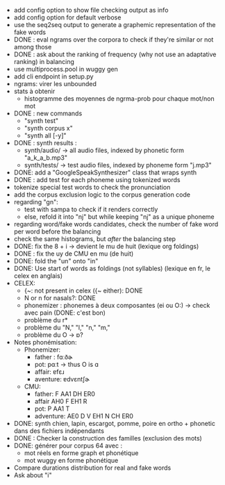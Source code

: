 
- add config option to show file checking output as info
- add config option for default verbose
- use the seq2seq output to generate a graphemic representation of the fake words
- DONE : eval ngrams over the corpora to check if they're similar or not among those
- DONE : ask about the ranking of frequency (why not use an adaptative ranking) in balancing
- use multiprocess.pool in wuggy gen
- add cli endpoint in setup.py
- ngrams: virer les unbounded
- stats à obtenir
  - histogramme des moyennes de ngrma-prob pour chaque mot/non mot
- DONE : new commands
  - "synth test"
  - "synth corpus x"
  - "synth all [-y]"
- DONE : synth results :
  - synth/audio/ -> all audio files, indexed by phonetic form "a_k_a_b.mp3"
  - synth/tests/ -> test audio files, indexed by phoneme form "j.mp3"
- DONE: add a "GoogleSpeakSynthesizer" class that wraps synth
- DONE : add test for each phoneme using tokenized words
- tokenize special test words to check the pronunciation
- add the corpus exclusion logic to the corpus generation code
- regarding "gn":
  - test with sampa to check if it renders correctly
  - else, refold it into "nj" but while keeping "nj" as a unique phoneme
- regarding word/fake words candidates, check the number of fake word per word before the balancing
- check the same histograms, but _after_ the balancing step
- DONE: fix the 8 + i -> devient le mu de huit (lexique org foldings)
- DONE : fix the uy de CMU en mu (de huit)
- DONE: fold the "un" onto "in"
- DONE: Use start of words as foldings (not syllables) (lexique en fr, le celex en anglais)
- CELEX:
  - {~: not present in celex ({~ either): DONE
  - N or n for nasals?: DONE
  - phonemizer : phonemes à deux composantes (ei ou O:) -> check avec pain (DONE: c'est bon)
  - problème du r*
  - problème du "N," "l," "n," "m,"
  - problème du O -> ɒ?
- Notes phonémisation:
  - Phonemizer:
    - father : fɑːðɚ
    - pot: pɑːt -> thus O is ɑ
    - affair: ɐfɛɹ
    - aventure: ɐdvɛntʃɚ
  - CMU: 
    - father: F AA1 DH ER0
    - affair AH0 F EH1 R
    - pot: P AA1 T
    - adventure: AE0 D V EH1 N CH ER0
- DONE: synth chien, lapin, escargot, pomme, poire en ortho + phonetic dans des fichiers indépendants
- DONE : Checker la construction des familles (exclusion des mots)
- DONE: générer pour corpus 64 avec : 
  - mot réels en forme graph et phonétique
  - mot wuggy en forme phonétique
- Compare durations distribution for real and fake words
- Ask about "i"